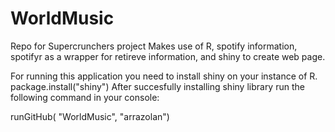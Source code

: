 # WorldMusic
Repo for Supercrunchers project
Makes use of R, spotify information, spotifyr as a wrapper for retireve information, and shiny to create web page. 

For running this application you need to install shiny on your instance of R. package.install("shiny")
After succesfully installing shiny library run the following command in your console:

runGitHub( "WorldMusic", "arrazolan")
